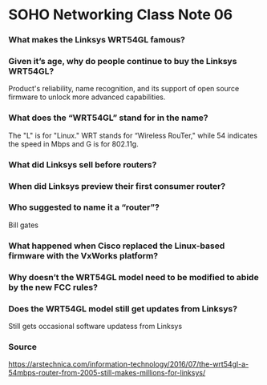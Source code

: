 # SOHO Networking Class Note 06
### What makes the Linksys WRT54GL famous?

### Given it’s age, why do people continue to buy the Linksys WRT54GL?
Product's reliability, name recognition, and its support of open source firmware to unlock more advanced capabilities. 
### What does the “WRT54GL” stand for in the name?
The "L" is for "Linux." WRT stands for “Wireless RouTer," while 54 indicates the speed in Mbps and G is for 802.11g.
### What did Linksys sell before routers?

### When did Linksys preview their first consumer router?

### Who suggested to name it a “router”?
Bill gates
### What happened when Cisco replaced the Linux-based firmware with the VxWorks platform?

### Why doesn’t the WRT54GL model need to be modified to abide by the new FCC rules?

### Does the WRT54GL model still get updates from Linksys?
Still gets occasional software updatess from Linksys
### Source
https://arstechnica.com/information-technology/2016/07/the-wrt54gl-a-54mbps-router-from-2005-still-makes-millions-for-linksys/
